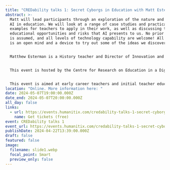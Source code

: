 ```yaml
---
title: "CREDability talks 1: Secret Cyborgs in Education with Matt Esterman"
abstract: >-
  Matt will lead participants through an exploration of the nature and impact of
  AI in education. We will look at a range of case studies and practical
  examples for teachers to apply in their work, as well as discussing the larger
  educational opportunities and risks that AI presents to us. No prior knowledge
  is assumed, and all levels of technology capability are welcome! All you need
  is an open mind and a device to try out some of the ideas we discover.


  Matthew Esterman is a History teacher and Director of Innovation and Partnerships at Our Lady of Mercy College, Parramatta. He holds masters degrees from Macquarie University and the University of Sydney, and is the recipient of several awards, most recently the Commonwealth Bank Teaching Fellowship for 2023. His role involves establishing and maintaining valuable partnerships with external organisations such as universities, industry partners and charitable organisations, as well as seeking out and adopting innovative approaches to the school experience. Matthew has been a leading voice in the strategic and practical use of AI in schools, exploring the potential and pitfalls of various tools and platforms. Matthew recently launched the Mercy Multicredential initiative at OLMC, which allows students to curate a portfolio of evidence from across their school experience towards a nationally recognised, formal credential. He is a keen lifelong learner who believes we can bend the future using creativity, critical thinking, and compassion.


  This event is hosted by the Centre for Research on Education in a Digital Society (CREDS), part of UTS. This event is part of the CREDability Talks series. In 2024, these talks are going to focus on Artificial Intelligence and education. Make sure you follow CREDS for more information. 


  This event is aimed at early career teachers and initial teacher education students, although everyone is welcome. 
location: "Online. More information here: "
date: 2024-05-07T19:00:00.000Z
date_end: 2024-05-07T20:00:00.000Z
all_day: false
links:
  - url: https://events.humanitix.com/credability-talks-1-secret-cyborgs-in-education-with-matt-esterman
    name: Get tickets (free)
event: CREDability talks 1
event_url: https://events.humanitix.com/credability-talks-1-secret-cyborgs-in-education-with-matt-esterman
publishDate: 2024-04-22T13:39:00.000Z
draft: false
featured: false
image:
  filename: slide1.webp
  focal_point: Smart
  preview_only: false
---
```

